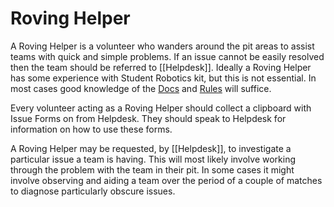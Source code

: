 # Roving Helper

A Roving Helper is a volunteer who wanders around the pit areas to assist teams with quick and simple problems. If an issue cannot be easily resolved then the team should be referred to [[Helpdesk]]. Ideally a Roving Helper has some experience with Student Robotics kit, but this is not essential. In most cases good knowledge of the [Docs](https://www.studentrobotics.org/docs) and [Rules](https://www.studentrobotics.org/rules) will suffice.

Every volunteer acting as a Roving Helper should collect a clipboard with Issue Forms on from Helpdesk. They should speak to Helpdesk for information on how to use these forms.

A Roving Helper may be requested, by [[Helpdesk]], to investigate a particular issue a team is having. This will most likely involve working through the problem with the team in their pit. In some cases it might involve observing and aiding a team over the period of a couple of matches to diagnose particularly obscure issues.